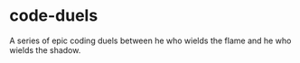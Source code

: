 # code-duels
A series of epic coding duels between he who wields the flame and he who wields the shadow.
